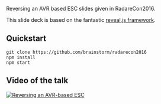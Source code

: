 Reversing an AVR based ESC slides given in RadareCon2016.

This slide deck is based on the fantastic [reveal.js framework](https://github.com/hakimel/reveal.js).

## Quickstart

```
git clone https://github.com/brainstorm/radarecon2016
npm install
npm start
```

## Video of the talk

[![Reversing an AVR-based ESC](http://img.youtube.com/vi/wVTXrmOyqwQ/0.jpg)](http://www.youtube.com/watch?v=wVTXrmOyqwQ)
